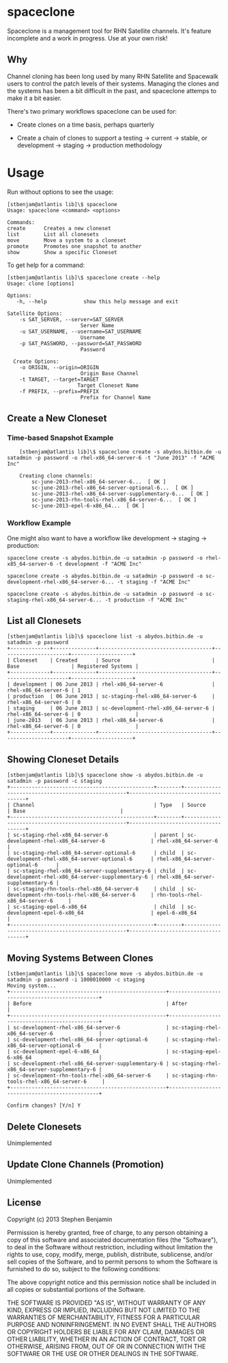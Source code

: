 spaceclone
=========

Spaceclone is a management tool for RHN Satellite channels.  It's feature incomplete and a work in progress.  Use at your own risk!

Why
---

Channel cloning has been long used by many RHN Satellite and Spacewalk users to control the patch levels of their systems.  Managing the clones and the systems has been a bit difficult in the past, and spaceclone attemps to make it a bit easier.

There's two primary workflows spaceclone can be used for:

 - Create clones on a time basis, perhaps quarterly

 - Create a chain of clones to support a testing -> current -> stable, or development -> staging -> production methodology

# Usage

Run without options to see the usage:

    [stbenjam@atlantis lib]\$ spaceclone
    Usage: spaceclone <command> <options>

    Commands:
    create      Creates a new cloneset
    list        List all clonesets
    move        Move a system to a cloneset
    promote     Promotes one snapshot to another
    show        Show a specific Cloneset

To get help for a command:

    [stbenjam@atlantis lib]\$ spaceclone create --help
    Usage: clone [options]

    Options:
       -h, --help            show this help message and exit

    Satellite Options:
        -s SAT_SERVER, --server=SAT_SERVER
                            Server Name
        -u SAT_USERNAME, --username=SAT_USERNAME
                            Username
        -p SAT_PASSWORD, --password=SAT_PASSWORD
                            Password

      Create Options:
        -o ORIGIN, --origin=ORIGIN
                            Origin Base Channel
        -t TARGET, --target=TARGET
                           Target Cloneset Name
        -f PREFIX, --prefix=PREFIX
                            Prefix for Channel Name


## Create a New Cloneset

### Time-based Snapshot Example


        [stbenjam@atlantis lib]\$ spaceclone create -s abydos.bitbin.de -u satadmin -p password -o rhel-x86_64-server-6 -t "June 2013" -f "ACME Inc"

        Creating clone channels:
            sc-june-2013-rhel-x86_64-server-6...  [ OK ]
            sc-june-2013-rhel-x86_64-server-optional-6...  [ OK ]
            sc-june-2013-rhel-x86_64-server-supplementary-6...  [ OK ]
            sc-june-2013-rhn-tools-rhel-x86_64-server-6...  [ OK ]
            sc-june-2013-epel-6-x86_64...  [ OK ]

### Workflow Example

One might also want to have a workflow like development -> staging -> production:

    spaceclone create -s abydos.bitbin.de -u satadmin -p password -o rhel-x85_64-server-6 -t development -f "ACME Inc"

    spaceclone create -s abydos.bitbin.de -u satadmin -p password -o sc-development-rhel-x86_64-server-6... -t staging -f "ACME Inc"

    spaceclone create -s abydos.bitbin.de -u satadmin -p password -o sc-staging-rhel-x86_64-server-6... -t production -f "ACME Inc"

## List all Clonesets

    [stbenjam@atlantis lib]\$ spaceclone list -s abydos.bitbin.de -u satadmin -p password
    +-------------+--------------+-------------------------------------+----------------------+--------------------+
    | Cloneset    | Created      | Source                              | Base                 | Registered Systems |
    +-------------+--------------+-------------------------------------+----------------------+--------------------+
    | development | 06 June 2013 | rhel-x86_64-server-6                | rhel-x86_64-server-6 | 1                  |
    | production  | 06 June 2013 | sc-staging-rhel-x86_64-server-6     | rhel-x86_64-server-6 | 0                  |
    | staging     | 06 June 2013 | sc-development-rhel-x86_64-server-6 | rhel-x86_64-server-6 | 0                  |
    | june-2013   | 06 June 2013 | rhel-x86_64-server-6                | rhel-x86_64-server-6 | 0                  |
    +-------------+--------------+-------------------------------------+----------------------+--------------------+

## Showing Cloneset Details

    [stbenjam@atlantis lib]\$ spaceclone show -s abydos.bitbin.de -u satadmin -p password -c staging
    +-----------------------------------------------+--------+---------------------------------------------------+------------------------------------+
    | Channel                                       | Type   | Source                                            | Base                               |
    +-----------------------------------------------+--------+---------------------------------------------------+------------------------------------+
    | sc-staging-rhel-x86_64-server-6               | parent | sc-development-rhel-x86_64-server-6               | rhel-x86_64-server-6               |
    | sc-staging-rhel-x86_64-server-optional-6      | child  | sc-development-rhel-x86_64-server-optional-6      | rhel-x86_64-server-optional-6      |
    | sc-staging-rhel-x86_64-server-supplementary-6 | child  | sc-development-rhel-x86_64-server-supplementary-6 | rhel-x86_64-server-supplementary-6 |
    | sc-staging-rhn-tools-rhel-x86_64-server-6     | child  | sc-development-rhn-tools-rhel-x86_64-server-6     | rhn-tools-rhel-x86_64-server-6     |
    | sc-staging-epel-6-x86_64                      | child  | sc-development-epel-6-x86_64                      | epel-6-x86_64                      |
    +-----------------------------------------------+--------+---------------------------------------------------+------------------------------------+

## Moving Systems Between Clones


    [stbenjam@atlantis lib]\$ spaceclone move -s abydos.bitbin.de -u satadmin -p password -i 1000010000 -c staging
    Moving system...
    +---------------------------------------------------+-----------------------------------------------+
    | Before                                            | After                                         |
    +---------------------------------------------------+-----------------------------------------------+
    | sc-development-rhel-x86_64-server-6               | sc-staging-rhel-x86_64-server-6               |
    | sc-development-rhel-x86_64-server-optional-6      | sc-staging-rhel-x86_64-server-optional-6      |
    | sc-development-epel-6-x86_64                      | sc-staging-epel-6-x86_64                      |
    | sc-development-rhel-x86_64-server-supplementary-6 | sc-staging-rhel-x86_64-server-supplementary-6 |
    | sc-development-rhn-tools-rhel-x86_64-server-6     | sc-staging-rhn-tools-rhel-x86_64-server-6     |
    +---------------------------------------------------+-----------------------------------------------+

    Confirm changes? [Y/n] Y

## Delete Clonesets

Unimplemented

## Update Clone Channels (Promotion)

Unimplemented



## License

Copyright (c) 2013 Stephen Benjamin

Permission is hereby granted, free of charge, to any person obtaining 
a copy of this software and associated documentation files (the "Software"), 
to deal in the Software without restriction, including without limitation 
the rights to use, copy, modify, merge, publish, distribute, sublicense, 
and/or sell copies of the Software, and to permit persons to whom the Software 
is furnished to do so, subject to the following conditions:

The above copyright notice and this permission notice shall be included in
 all copies or substantial portions of the Software.

THE SOFTWARE IS PROVIDED "AS IS", WITHOUT WARRANTY OF ANY KIND, EXPRESS OR
IMPLIED, INCLUDING BUT NOT LIMITED TO THE WARRANTIES OF MERCHANTABILITY, 
FITNESS FOR A PARTICULAR PURPOSE AND NONINFRINGEMENT. IN NO EVENT SHALL THE 
AUTHORS OR COPYRIGHT HOLDERS BE LIABLE FOR ANY CLAIM, DAMAGES OR OTHER 
LIABILITY, WHETHER IN AN ACTION OF CONTRACT, TORT OR OTHERWISE, ARISING FROM, 
OUT OF OR IN CONNECTION WITH THE SOFTWARE OR THE USE OR OTHER DEALINGS IN 
THE SOFTWARE.

